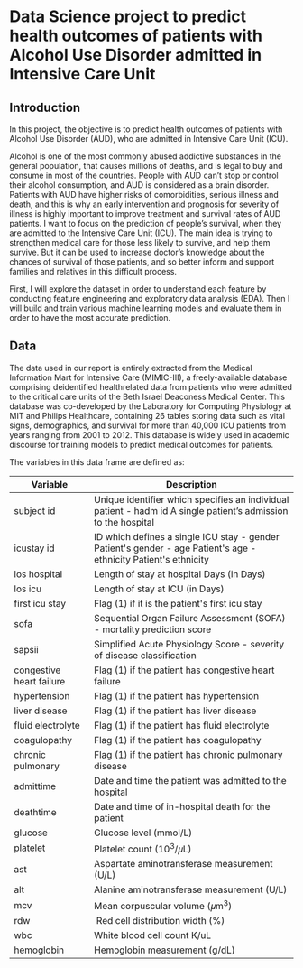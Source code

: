 # Data Science project to predict health outcomes of patients with Alcohol Use Disorder admitted in Intensive Care Unit

## Introduction

In this project, the objective is to predict health outcomes of patients with Alcohol Use Disorder (AUD), who are admitted in Intensive Care Unit (ICU).

Alcohol is one of the most commonly abused addictive substances in the general population, that causes millions of deaths, and is legal to buy and consume in most of the countries. People with AUD can’t stop or control their alcohol consumption, and AUD is considered as a brain disorder. Patients with AUD have higher risks of comorbidities, serious illness and death, and this is why an early intervention and prognosis for severity of illness is highly important to improve treatment and survival rates of AUD patients. I want to focus on the prediction of people’s survival, when they are admitted to the Intensive Care Unit (ICU). The main idea is trying to strengthen medical care for those less likely to survive, and help them survive. But it can be used to increase doctor’s knowledge about the chances of survival of those patients, and so better inform and support families and relatives in this difficult process.

First, I will explore the dataset in order to understand each feature by conducting feature engineering and exploratory data analysis (EDA). Then I will build and train various machine learning models and evaluate them in order to have the most accurate prediction.

## Data
The data used in our report is entirely extracted from the Medical Information Mart for Intensive Care (MIMIC-III), a freely-available database comprising deidentified healthrelated data from patients who were admitted to the critical care units of the Beth Israel Deaconess Medical Center. This database was co-developed by the Laboratory for Computing Physiology at MIT and Philips Healthcare, containing 26 tables storing data such as vital signs, demographics, and survival for more than 40,000 ICU patients from years ranging from 2001 to 2012. This database is widely used in academic discourse for training models to predict medical outcomes for patients.

The variables in this data frame are defined as:

Variable       | Description
-------------- | ------------------------------------------------------------------
subject id | Unique identifier which specifies an individual patient - hadm id A single patient’s admission to the hospital
icustay id | ID which defines a single ICU stay - gender Patient's gender - age Patient's age - ethnicity Patient's ethnicity
los hospital | Length of stay at hospital Days (in Days)
los icu | Length of stay at ICU (in Days)
first icu stay | Flag (1) if it is the patient's first icu stay
sofa | Sequential Organ Failure Assessment (SOFA) - mortality prediction score
sapsii | Simplified Acute Physiology Score - severity of disease classification
congestive heart failure | Flag (1) if the patient has congestive heart failure
hypertension | Flag (1) if the patient has hypertension
liver disease | Flag (1) if the patient has liver disease
fluid electrolyte | Flag (1) if the patient has fluid electrolyte
coagulopathy | Flag (1) if the patient has coagulopathy
chronic pulmonary | Flag (1) if the patient has chronic pulmonary disease
admittime| Date and time the patient was admitted to the hospital
deathtime | Date and time of in-hospital death for the patient
glucose | Glucose level (mmol/L)
platelet | Platelet count ($10^3$/𝜇L)
ast | Aspartate aminotransferase measurement (U/L)
alt | Alanine aminotransferase measurement (U/L)
mcv | Mean corpuscular volume (𝜇m$^3$)
rdw | Red cell distribution width (%)
wbc |White blood cell count K/uL
hemoglobin | Hemoglobin measurement (g/dL) 
